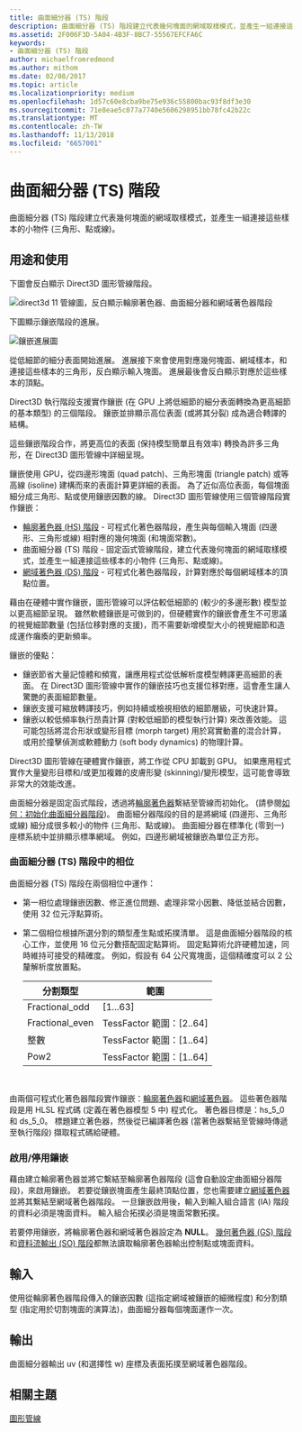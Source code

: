 ```yaml
---
title: 曲面細分器 (TS) 階段
description: 曲面細分器 (TS) 階段建立代表幾何塊面的網域取樣模式，並產生一組連接這些樣本的小物件 (三角形、點或線)。
ms.assetid: 2F006F3D-5A04-4B3F-8BC7-55567EFCFA6C
keywords:
- 曲面細分器 (TS) 階段
author: michaelfromredmond
ms.author: mithom
ms.date: 02/08/2017
ms.topic: article
ms.localizationpriority: medium
ms.openlocfilehash: 1d57c60e8cba9be75e936c55800bac93f8df3e30
ms.sourcegitcommit: 71e8eae5c077a7740e5606298951bb78fc42b22c
ms.translationtype: MT
ms.contentlocale: zh-TW
ms.lasthandoff: 11/13/2018
ms.locfileid: "6657001"
---
```

# <a name="tessellator-ts-stage"></a>曲面細分器 (TS) 階段


曲面細分器 (TS) 階段建立代表幾何塊面的網域取樣模式，並產生一組連接這些樣本的小物件 (三角形、點或線)。

## <a name="span-idpurposeandusesspanspan-idpurposeandusesspanspan-idpurposeandusesspanpurpose-and-uses"></a><span id="Purpose_and_uses"></span><span id="purpose_and_uses"></span><span id="PURPOSE_AND_USES"></span>用途和使用


下圖會反白顯示 Direct3D 圖形管線階段。

![direct3d 11 管線圖，反白顯示輪廓著色器、曲面細分器和網域著色器階段](images/d3d11-pipeline-stages-tessellation.png)

下圖顯示鑲嵌階段的進展。

![鑲嵌進展圖](images/tess-prog.png)

從低細節的細分表面開始進展。 進展接下來會使用對應幾何塊面、網域樣本，和連接這些樣本的三角形，反白顯示輸入塊面。 進展最後會反白顯示對應於這些樣本的頂點。

Direct3D 執行階段支援實作鑲嵌 (在 GPU 上將低細節的細分表面轉換為更高細節的基本類型) 的三個階段。 鑲嵌並排顯示高位表面 (或將其分裂) 成為適合轉譯的結構。

這些鑲嵌階段合作，將更高位的表面 (保持模型簡單且有效率) 轉換為許多三角形，在 Direct3D 圖形管線中詳細呈現。

鑲嵌使用 GPU，從四邊形塊面 (quad patch)、三角形塊面 (triangle patch) 或等高線 (isoline) 建構而來的表面計算更詳細的表面。 為了近似高位表面，每個塊面細分成三角形、點或使用鑲嵌因數的線。 Direct3D 圖形管線使用三個管線階段實作鑲嵌：

-   [輪廓著色器 (HS) 階段](hull-shader-stage--hs-.md) - 可程式化著色器階段，產生與每個輸入塊面 (四邊形、三角形或線) 相對應的幾何塊面 (和塊面常數)。
-   曲面細分器 (TS) 階段 - 固定函式管線階段，建立代表幾何塊面的網域取樣模式，並產生一組連接這些樣本的小物件 (三角形、點或線)。
-   [網域著色器 (DS) 階段](domain-shader-stage--ds-.md) - 可程式化著色器階段，計算對應於每個網域樣本的頂點位置。

藉由在硬體中實作鑲嵌，圖形管線可以評估較低細節的 (較少的多邊形數) 模型並以更高細節呈現。 雖然軟體鑲嵌是可做到的，但硬體實作的鑲嵌會產生不可思議的視覺細節數量 (包括位移對應的支援)，而不需要新增模型大小的視覺細節和造成運作癱瘓的更新頻率。

鑲嵌的優點：

-   鑲嵌節省大量記憶體和頻寬，讓應用程式從低解析度模型轉譯更高細節的表面。 在 Direct3D 圖形管線中實作的鑲嵌技巧也支援位移對應，這會產生讓人驚艷的表面細節數量。
-   鑲嵌支援可縮放轉譯技巧，例如持續或檢視相依的細節層級，可快速計算。
-   鑲嵌以較低頻率執行昂貴計算 (對較低細節的模型執行計算) 來改善效能。 這可能包括將混合形狀或變形目標 (morph target) 用於寫實動畫的混合計算，或用於撞擊偵測或軟體動力 (soft body dynamics) 的物理計算。

Direct3D 圖形管線在硬體實作鑲嵌，將工作從 CPU 卸載到 GPU。 如果應用程式實作大量變形目標和/或更加複雜的皮膚形變 (skinning)/變形模型，這可能會導致非常大的效能改進。

曲面細分器是固定函式階段，透過將[輪廓著色器](hull-shader-stage--hs-.md)繫結至管線而初始化。 (請參閱[如何：初始化曲面細分器階段](https://msdn.microsoft.com/library/windows/desktop/ff476341))。 曲面細分器階段的目的是將網域 (四邊形、三角形或線) 細分成很多較小的物件 (三角形、點或線)。 曲面細分器在標準化 (零到一) 座標系統中並排顯示標準網域。 例如，四邊形網域被鑲嵌為單位正方形。

### <a name="span-idphasesinthetessellatortsstagespanspan-idphasesinthetessellatortsstagespanspan-idphasesinthetessellatortsstagespanphases-in-the-tessellator-ts-stage"></a><span id="Phases_in_the_Tessellator__TS__stage"></span><span id="phases_in_the_tessellator__ts__stage"></span><span id="PHASES_IN_THE_TESSELLATOR__TS__STAGE"></span>曲面細分器 (TS) 階段中的相位

曲面細分器 (TS) 階段在兩個相位中運作：

-   第一相位處理鑲嵌因數、修正進位問題、處理非常小因數、降低並結合因數，使用 32 位元浮點算術。
-   第二個相位根據所選分割的類型產生點或拓撲清單。 這是曲面細分器階段的核心工作，並使用 16 位元分數搭配固定點算術。 固定點算術允許硬體加速，同時維持可接受的精確度。 例如，假設有 64 公尺寬塊面，這個精確度可以 2 公釐解析度放置點。

    | 分割類型 | 範圍                       |
    |----------------------|-----------------------------|
    | Fractional\_odd      | \[1...63\]                  |
    | Fractional\_even     | TessFactor 範圍：\[2..64\] |
    | 整數              | TessFactor 範圍：\[1..64\] |
    | Pow2                 | TessFactor 範圍：\[1..64\] |

     

由兩個可程式化著色器階段實作鑲嵌：[輪廓著色器](hull-shader-stage--hs-.md)和[網域著色器](domain-shader-stage--ds-.md)。 這些著色器階段是用 HLSL 程式碼 (定義在著色器模型 5 中) 程式化。 著色器目標是：hs\_5\_0 和 ds\_5\_0。 標題建立著色器，然後從已編譯著色器 (當著色器繫結至管線時傳遞至執行階段) 擷取程式碼給硬體。

### <a name="span-idenablingdisablingtessellationspanspan-idenablingdisablingtessellationspanspan-idenablingdisablingtessellationspanenablingdisabling-tessellation"></a><span id="Enabling_disabling_tessellation"></span><span id="enabling_disabling_tessellation"></span><span id="ENABLING_DISABLING_TESSELLATION"></span>啟用/停用鑲嵌

藉由建立輪廓著色器並將它繫結至輪廓著色器階段 (這會自動設定曲面細分器階段)，來啟用鑲嵌。 若要從鑲嵌塊面產生最終頂點位置，您也需要建立[網域著色器](domain-shader-stage--ds-.md)並將其繫結至網域著色器階段。 一旦鑲嵌啟用後，輸入到輸入組合語言 (IA) 階段的資料必須是塊面資料。 輸入組合拓撲必須是塊面常數拓撲。

若要停用鑲嵌，將輪廓著色器和網域著色器設定為 **NULL**。 [幾何著色器 (GS) 階段](geometry-shader-stage--gs-.md)和[資料流輸出 (SO) 階段](stream-output-stage--so-.md)都無法讀取輪廓著色器輸出控制點或塊面資料。

## <a name="span-idinputspanspan-idinputspanspan-idinputspaninput"></a><span id="Input"></span><span id="input"></span><span id="INPUT"></span>輸入


使用從輪廓著色器階段傳入的鑲嵌因數 (這指定網域被鑲嵌的細微程度) 和分割類型 (指定用於切割塊面的演算法)，曲面細分器每個塊面運作一次。

## <a name="span-idoutputspanspan-idoutputspanspan-idoutputspanoutput"></a><span id="Output"></span><span id="output"></span><span id="OUTPUT"></span>輸出


曲面細分器輸出 uv (和選擇性 w) 座標及表面拓撲至網域著色器階段。

## <a name="span-idrelated-topicsspanrelated-topics"></a><span id="related-topics"></span>相關主題


[圖形管線](graphics-pipeline.md)

 

 




